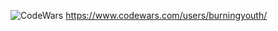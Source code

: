 ![CodeWars](https://www.codewars.com/users/burningyouth/badges/large)
https://www.codewars.com/users/burningyouth/
